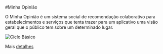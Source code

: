 #Minha Opinião
 
O Minha Opinião é um sistema social de recomendação colaborativo para estabelecimentos e serviços que tenta trazer para um aplicativo uma visão geral que o público tem sobre um determinado lugar.


![Ciclo Básico](https://uploaddeimagens.com.br/images/000/851/392/full/download_%281%29.png?1488544708)


Mais [detalhes](https://prezi.com/eamdduzgmm7d/minha-opiniao-final/) 
